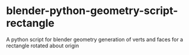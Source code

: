 # blender-python-geometry-script-rectangle
A python script for blender geometry generation of verts and faces for a rectangle rotated about origin
